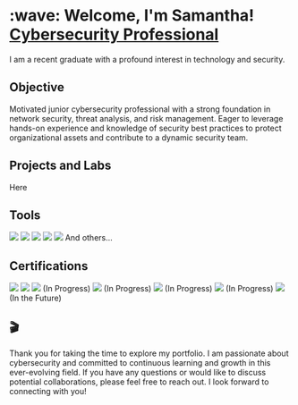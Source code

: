 <h1>:wave: Welcome, I'm Samantha! <br/><a href="https://github.com/SamanthaSecures">Cybersecurity Professional</a></h1>

I am a recent graduate with a profound interest in technology and security.




## Objective

Motivated junior cybersecurity professional with a strong foundation in network security, threat analysis, and risk management. Eager to leverage hands-on experience and knowledge of security best practices to protect organizational assets and contribute to a dynamic security team.




## Projects and Labs

Here




## Tools

<img src="https://img.shields.io/badge/-Wireshark-1679A7?&style=for-the-badge&logo=Wireshark&logoColor=white" />
<img src="https://img.shields.io/badge/-Active%20Directory-0078D4?&style=for-the-badge&logo=Microsoft&logoColor=white" />
<img src="https://img.shields.io/badge/-Microsoft_Defender_for_Endpoint-00A4EF?&style=for-the-badge&logo=Microsoft&logoColor=white" />
<img src="https://img.shields.io/badge/-Microsoft_Sentinel-0078D4?&style=for-the-badge&logo=Microsoft&logoColor=white" />
<img src="https://img.shields.io/badge/-Splunk-000000?&style=for-the-badge&logo=Splunk&logoColor=white" />
And others...




## Certifications
<div>
<img src="https://img.shields.io/badge/-ISC2%20Certified%20in%20Cybersecurity-FFCC00?&style=for-the-badge&logo=ISC2&logoColor=white" />
<img src="https://img.shields.io/badge/-Google%20IT%20Support-4285F4?&style=for-the-badge&logo=Google&logoColor=white" />
<img src="https://img.shields.io/badge/-AWS%20Cloud%20Solutions%20Architect%20Associate-FF9900?&style=for-the-badge&logo=AmazonAWS&logoColor=white" /> (In Progress)
<img src="https://img.shields.io/badge/-Security%2B-FF0000?&style=for-the-badge&logo=CompTIA&logoColor=white" /> (In Progress)
<img src="https://img.shields.io/badge/-Cisco%20CCNA-0070B8?&style=for-the-badge&logo=Cisco&logoColor=white" /> (In Progress)
<img src="https://img.shields.io/badge/-eJPT-00BFFF?&style=for-the-badge&logo=EC-Council&logoColor=white" /> (In Progress)
<img src="https://img.shields.io/badge/-CISSP-FFCC00?&style=for-the-badge&logo=ISC2&logoColor=white" /> (In the Future)
</div>




## :clapper:
Thank you for taking the time to explore my portfolio. I am passionate about cybersecurity and committed to continuous learning and growth in this ever-evolving field. If you have any questions or would like to discuss potential collaborations, please feel free to reach out. I look forward to connecting with you!
